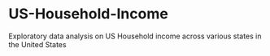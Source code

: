 # US-Household-Income
Exploratory data analysis on US Household income across various states in the United States
